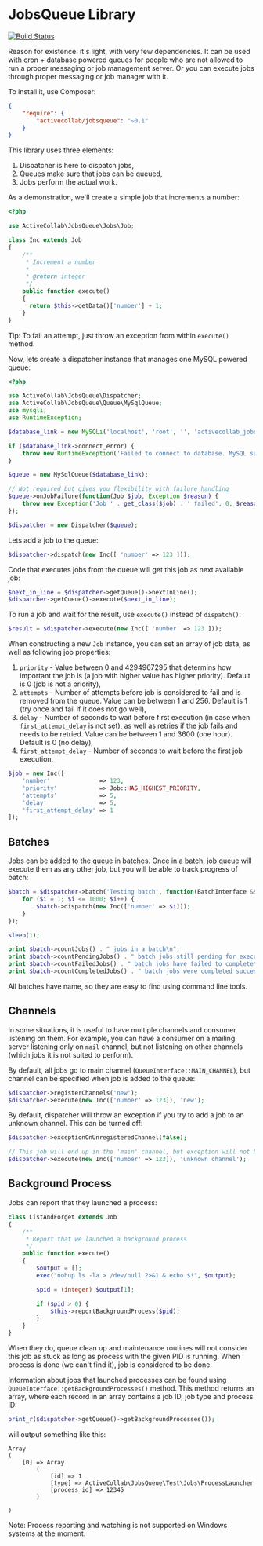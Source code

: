 # JobsQueue Library

[![Build Status](https://travis-ci.org/activecollab/jobsqueue.svg?branch=master)](https://travis-ci.org/activecollab/jobsqueue)

Reason for existence: it's light, with very few dependencies. It can be used with cron + database powered queues for people who are not allowed to run a proper messaging or job management server. Or you can execute jobs through proper messaging or job manager with it.

To install it, use Composer:

```json
{
    "require": {
        "activecollab/jobsqueue": "~0.1"
    }
}
```


This library uses three elements:

1. Dispatcher is here to dispatch jobs,
2. Queues make sure that jobs can be queued,
3. Jobs perform the actual work.

As a demonstration, we'll create a simple job that increments a number:

```php
<?php

use ActiveCollab\JobsQueue\Jobs\Job;

class Inc extends Job
{
    /**
     * Increment a number
     *
     * @return integer
     */
    public function execute()
    {
      return $this->getData()['number'] + 1;
    }
}
```

Tip: To fail an attempt, just throw an exception from within `execute()` method.

Now, lets create a dispatcher instance that manages one MySQL powered queue:

```php
<?php

use ActiveCollab\JobsQueue\Dispatcher;
use ActiveCollab\JobsQueue\Queue\MySqlQueue;
use mysqli;
use RuntimeException;

$database_link = new MySQLi('localhost', 'root', '', 'activecollab_jobs_queue_test');

if ($database_link->connect_error) {
    throw new RuntimeException('Failed to connect to database. MySQL said: ' . $database_link->connect_error);
}

$queue = new MySqlQueue($database_link);

// Not required but gives you flexibility with failure handling
$queue->onJobFailure(function(Job $job, Exception $reason) {
    throw new Exception('Job ' . get_class($job) . ' failed', 0, $reason);
});

$dispatcher = new Dispatcher($queue);
```

Lets add a job to the queue:

```php
$dispatcher->dispatch(new Inc([ 'number' => 123 ]));
```

Code that executes jobs from the queue will get this job as next available job:

```php
$next_in_line = $dispatcher->getQueue()->nextInLine();
$dispatcher->getQueue()->execute($next_in_line);
```

To run a job and wait for the result, use `execute()` instead of `dispatch()`:

```php
$result = $dispatcher->execute(new Inc([ 'number' => 123 ]));
```

When constructing a new `Job` instance, you can set an array of job data, as well as following job properties:

1. `priority` - Value between 0 and 4294967295 that determins how important the job is (a job with higher value has higher priority). Default is 0 (job is not a priority),
2. `attempts` - Number of attempts before job is considered to fail and is removed from the queue. Value can be between 1 and 256. Default is 1 (try once and fail if it does not go well),
3. `delay` - Number of seconds to wait before first execution (in case when `first_attempt_delay` is not set), as well as retries if the job fails and needs to be retried. Value can be between 1 and 3600 (one hour). Default is 0 (no delay),
4. `first_attempt_delay` - Number of seconds to wait before the first job execution.

```php
$job = new Inc([
    'number'              => 123,
    'priority'            => Job::HAS_HIGHEST_PRIORITY,
    'attempts'            => 5,
    'delay'               => 5,
    'first_attempt_delay' => 1
]);
```

## Batches

Jobs can be added to the queue in batches. Once in a batch, job queue will execute them as any other job, but you will be able to track progress of batch:

```php
$batch = $dispatcher->batch('Testing batch', function(BatchInterface &$batch) {
    for ($i = 1; $i <= 1000; $i++) {
        $batch->dispatch(new Inc(['number' => $i]));
    }
});

sleep(1);

print $batch->countJobs() . " jobs in a batch\n";
print $batch->countPendingJobs() . " batch jobs still pending for execution\n";
print $batch->countFailedJobs() . " batch jobs have failed to complete\n";
print $batch->countCompletedJobs() . " batch jobs were completed successfully\n";
```

All batches have name, so they are easy to find using command line tools.

## Channels

In some situations, it is useful to have multiple channels and consumer listening on them. For example, you can have a consumer on a mailing server listening only on `mail` channel, but not listening on other channels (which jobs it is not suited to perform).

By default, all jobs go to main channel (`QueueInterface::MAIN_CHANNEL`), but channel can be specified when job is added to the queue:

```php
$dispatcher->registerChannels('new');
$dispatcher->execute(new Inc(['number' => 123]), 'new');
```

By default, dispatcher will throw an exception if you try to add a job to an unknown channel. This can be turned off:

```php
$dispatcher->exceptionOnUnregisteredChannel(false);

// This job will end up in the 'main' channel, but exception will not be thrown
$dispatcher->execute(new Inc(['number' => 123]), 'unknown channel');
```

## Background Process

Jobs can report that they launched a process:

```php
class ListAndForget extends Job
{
    /**
     * Report that we launched a background process
     */
    public function execute()
    {
        $output = [];
        exec("nohup ls -la > /dev/null 2>&1 & echo $!", $output);

        $pid = (integer) $output[1];

        if ($pid > 0) {
            $this->reportBackgroundProcess($pid);
        }
    }
}
```

When they do, queue clean up and maintenance routines will not consider this job as stuck as long as process with the given PID is running. When process is done (we can't find it), job is considered to be done.

Information about jobs that launched processes can be found using `QueueInterface::getBackgroundProcesses()` method. This method returns an array, where each record in an array contains a job ID, job type and process ID:

```php
print_r($dispatcher->getQueue()->getBackgroundProcesses());

```

will output something like this:

```
Array
(
    [0] => Array
        (
            [id] => 1
            [type] => ActiveCollab\JobsQueue\Test\Jobs\ProcessLauncher
            [process_id] => 12345
        )

)
```

Note: Process reporting and watching is not supported on Windows systems at the moment.
